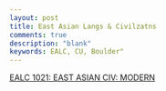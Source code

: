 ```yaml
---
layout: post
title: East Asian Langs & Civilzatns
comments: true
description: "blank"
keywords: EALC, CU, Boulder"
---
```

<body>
	<div><a href="../pages/EALC-1021">EALC 1021: EAST ASIAN CIV: MODERN</a></div>
</body>